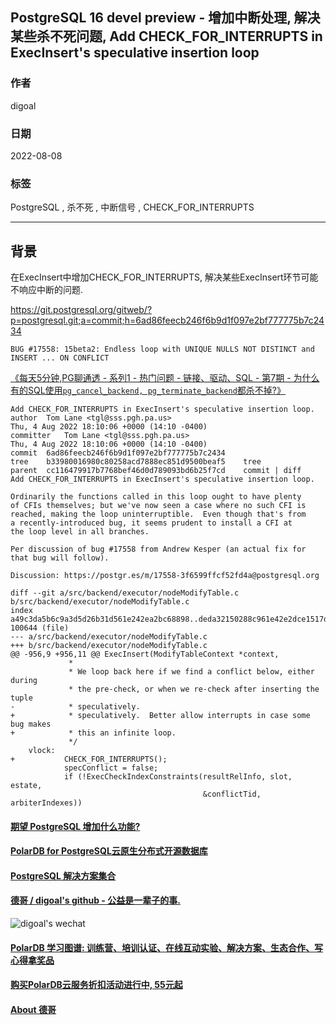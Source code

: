 ## PostgreSQL 16 devel preview - 增加中断处理, 解决某些杀不死问题, Add CHECK_FOR_INTERRUPTS in ExecInsert's speculative insertion loop  
        
### 作者        
digoal        
        
### 日期        
2022-08-08       
        
### 标签        
PostgreSQL , 杀不死 , 中断信号 , CHECK_FOR_INTERRUPTS  
        
----        
        
## 背景       
在ExecInsert中增加CHECK_FOR_INTERRUPTS, 解决某些ExecInsert环节可能不响应中断的问题.   
  
https://git.postgresql.org/gitweb/?p=postgresql.git;a=commit;h=6ad86feecb246f6b9d1f097e2bf777775b7c2434  
  
```BUG #17558: 15beta2: Endless loop with UNIQUE NULLS NOT DISTINCT and INSERT ... ON CONFLICT```  
    
[《每天5分钟,PG聊通透 - 系列1 - 热门问题 - 链接、驱动、SQL - 第7期 - 为什么有的SQL使用`pg_cancel_backend, pg_terminate_backend`都杀不掉?》](../202112/20211220_07.md)    
    
```  
Add CHECK_FOR_INTERRUPTS in ExecInsert's speculative insertion loop.  
author	Tom Lane <tgl@sss.pgh.pa.us>	  
Thu, 4 Aug 2022 18:10:06 +0000 (14:10 -0400)  
committer	Tom Lane <tgl@sss.pgh.pa.us>	  
Thu, 4 Aug 2022 18:10:06 +0000 (14:10 -0400)  
commit	6ad86feecb246f6b9d1f097e2bf777775b7c2434  
tree	b33980016980c80258acd7888ec851d9500beaf5	tree  
parent	cc116479917b7768bef46d0d789093bd6b25f7cd	commit | diff  
Add CHECK_FOR_INTERRUPTS in ExecInsert's speculative insertion loop.  
  
Ordinarily the functions called in this loop ought to have plenty  
of CFIs themselves; but we've now seen a case where no such CFI is  
reached, making the loop uninterruptible.  Even though that's from  
a recently-introduced bug, it seems prudent to install a CFI at  
the loop level in all branches.  
  
Per discussion of bug #17558 from Andrew Kesper (an actual fix for  
that bug will follow).  
  
Discussion: https://postgr.es/m/17558-3f6599ffcf52fd4a@postgresql.org  
```  
  
```  
diff --git a/src/backend/executor/nodeModifyTable.c b/src/backend/executor/nodeModifyTable.c  
index a49c3da5b6c9a3d5d26b31d561e242ea2bc68898..deda32150288c961e42e2dce1517d83dade7dcfa 100644 (file)  
--- a/src/backend/executor/nodeModifyTable.c  
+++ b/src/backend/executor/nodeModifyTable.c  
@@ -956,9 +956,11 @@ ExecInsert(ModifyTableContext *context,  
             *  
             * We loop back here if we find a conflict below, either during  
             * the pre-check, or when we re-check after inserting the tuple  
-            * speculatively.  
+            * speculatively.  Better allow interrupts in case some bug makes  
+            * this an infinite loop.  
             */  
    vlock:  
+           CHECK_FOR_INTERRUPTS();  
            specConflict = false;  
            if (!ExecCheckIndexConstraints(resultRelInfo, slot, estate,  
                                           &conflictTid, arbiterIndexes))  
```  
      
  
#### [期望 PostgreSQL 增加什么功能?](https://github.com/digoal/blog/issues/76 "269ac3d1c492e938c0191101c7238216")
  
  
#### [PolarDB for PostgreSQL云原生分布式开源数据库](https://github.com/ApsaraDB/PolarDB-for-PostgreSQL "57258f76c37864c6e6d23383d05714ea")
  
  
#### [PostgreSQL 解决方案集合](https://yq.aliyun.com/topic/118 "40cff096e9ed7122c512b35d8561d9c8")
  
  
#### [德哥 / digoal's github - 公益是一辈子的事.](https://github.com/digoal/blog/blob/master/README.md "22709685feb7cab07d30f30387f0a9ae")
  
  
![digoal's wechat](../pic/digoal_weixin.jpg "f7ad92eeba24523fd47a6e1a0e691b59")
  
  
#### [PolarDB 学习图谱: 训练营、培训认证、在线互动实验、解决方案、生态合作、写心得拿奖品](https://www.aliyun.com/database/openpolardb/activity "8642f60e04ed0c814bf9cb9677976bd4")
  
  
#### [购买PolarDB云服务折扣活动进行中, 55元起](https://www.aliyun.com/activity/new/polardb-yunparter?userCode=bsb3t4al "e0495c413bedacabb75ff1e880be465a")
  
  
#### [About 德哥](https://github.com/digoal/blog/blob/master/me/readme.md "a37735981e7704886ffd590565582dd0")
  
